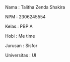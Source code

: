 Nama : Talitha Zenda Shakira

NPM  : 2306245554

Kelas : PBP A

Hobi : Me time

Jurusan : Sisfor 

Universitas : UI